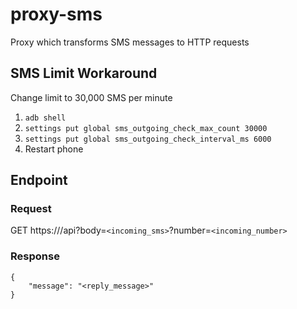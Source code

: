 # proxy-sms
Proxy which transforms SMS messages to HTTP requests

## SMS Limit Workaround
Change limit to 30,000 SMS per minute

1. `adb shell`
2. `settings put global sms_outgoing_check_max_count 30000`
3. `settings put global sms_outgoing_check_interval_ms 6000`
4. Restart phone

## Endpoint

### Request
GET https://<endpoint>/api?body=`<incoming_sms>`?number=`<incoming_number>`

### Response
```
{
    "message": "<reply_message>"
}
```
